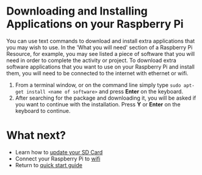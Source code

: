 # Downloading and Installing Applications on your Raspberry Pi

You can use text commands to download and install extra applications that you may wish to use. In the 'What you will need' section of a Raspberry Pi Resource, for example, you may see listed a piece of software that you will need in order to complete the activity or project. To download extra software applications that you want to use on your Raspberry Pi and install them, you will need to be connected to the internet with ethernet or wifi.

1. From a terminal window, or on the command line simply type `sudo apt-get install <name of software>` and press **Enter** on the keyboard.
1. After searching for the package and downloading it, you will be asked if you want to continue with the installation. Press **Y** or **Enter** on the keyboard to continue.

# What next?
- Learn how to [update your SD Card](update-sd-card.md)
- Connect your Raspberry Pi to [wifi](wifi.md)
- Return to [quick start guide](worksheet.md)
